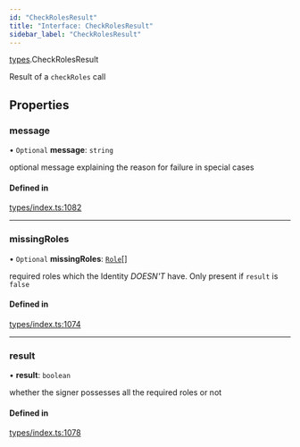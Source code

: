 ```yaml
---
id: "CheckRolesResult"
title: "Interface: CheckRolesResult"
sidebar_label: "CheckRolesResult"
---
```


[types](../../../modules/Types/Types.md).CheckRolesResult

Result of a `checkRoles` call

## Properties

### message

• `Optional` **message**: `string`

optional message explaining the reason for failure in special cases

#### Defined in

[types/index.ts:1082](https://github.com/PolymeshAssociation/polymesh-sdk/blob/720afb69c/src/types/index.ts#L1082)

___

### missingRoles

• `Optional` **missingRoles**: [`Role`](../../../modules/Types/Types.md#role)[]

required roles which the Identity *DOESN'T* have. Only present if `result` is `false`

#### Defined in

[types/index.ts:1074](https://github.com/PolymeshAssociation/polymesh-sdk/blob/720afb69c/src/types/index.ts#L1074)

___

### result

• **result**: `boolean`

whether the signer possesses all the required roles or not

#### Defined in

[types/index.ts:1078](https://github.com/PolymeshAssociation/polymesh-sdk/blob/720afb69c/src/types/index.ts#L1078)
